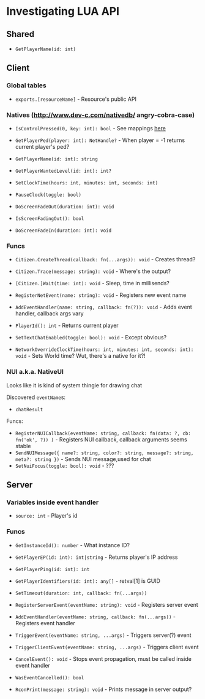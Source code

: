 # Investigating LUA API

## Shared

- `GetPlayerName(id: int)`


## Client

### Global tables

- `exports.[resourceName]` - Resource's public API

### Natives (http://www.dev-c.com/nativedb/ angry-cobra-case)

- `IsControlPressed(0, key: int): bool` - See mappings [here](http://www.dev-c.com/nativedb/func/info/f3a21bcd95725a4a)

- `GetPlayerPed(player: int): NetHandle?` - When player = -1 returns current player's ped?
- `GetPlayerName(id: int): string`
- `GetPlayerWantedLevel(id: int): int?`

- `SetClockTime(hours: int, minutes: int, seconds: int)`
- `PauseClock(toggle: bool)`

- `DoScreenFadeOut(duration: int): void`
- `IsScreenFadingOut(): bool`
- `DoScreenFadeIn(duration: int): void`

### Funcs

- `Citizen.CreateThread(callback: fn(...args)): void` - Creates thread?
- `Citizen.Trace(message: string): void` - Where's the output?
- `[Citizen.]Wait(time: int): void` - Sleep, time in millisends?

- `RegisterNetEvent(name: string): void` - Registers new event name
- `AddEventHandler(name: string, callback: fn(?)): void` - Adds event handler, callback args vary

- `PlayerId(): int` - Returns current player
- `SetTextChatEnabled(toggle: bool): void` - Except obvious?

- `NetworkOverrideClockTime(hours: int, minutes: int, seconds: int): void` - Sets World time? Wut, there's a native for it?!

### NUI a.k.a. NativeUI

Looks like it is kind of system thingie for drawing chat

Discovered `eventName`s:
- `chatResult`

Funcs:

- `RegisterNUICallback(eventName: string, callback: fn(data: ?, cb: fn('ok', ?)) )` - Registers NUI callback, callback arguments seems stable
- `SendNUIMessage({ name?: string, color?: string, message?: string, meta?: string })` - Sends NUI message,used for chat
- `SetNuiFocus(toggle: bool): void` - ???


## Server

### Variables inside event handler

- `source: int` - Player's id

### Funcs

- `GetInstanceId(): number` - What instance ID?

- `GetPlayerEP(id: int): int|string` - Returns player's IP address
- `GetPlayerPing(id: int): int`
- `GetPlayerIdentifiers(id: int): any[]` - retval[1] is GUID

- `SetTimeout(duration: int, callback: fn(...args))`

- `RegisterServerEvent(eventName: string): void` - Registers server event
- `AddEventHandler(eventName: string, callback: fn(...args))` - Registers event handler
- `TriggerEvent(eventName: string, ...args)` - Triggers server(?) event
- `TriggerClientEvent(eventName: string, ...args)` - Triggers client event
- `CancelEvent(): void` - Stops event propagation, must be called inside event handler
- `WasEventCancelled(): bool`

- `RconPrint(message: string): void` - Prints message in server output?
